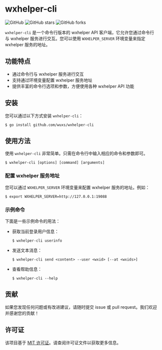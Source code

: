 # wxhelper-cli

![GitHub](https://img.shields.io/github/license/wuxs/wxhelper-cli)
![GitHub stars](https://img.shields.io/github/stars/wuxs/wxhelper-cli)
![GitHub forks](https://img.shields.io/github/forks/wuxs/wxhelper-cli)

`wxhelper-cli` 是一个命令行版本的 wxhelper API 客户端，它允许您通过命令行与 wxhelper 服务进行交互。您可以使用 `WXHELPER_SERVER` 环境变量来指定 wxhelper 服务的地址。

## 功能特点

- 通过命令行与 wxhelper 服务进行交互
- 支持通过环境变量配置 wxhelper 服务地址
- 提供丰富的命令行选项和参数，方便使用各种 wxhelper API 功能

## 安装

您可以通过以下方式安装 `wxhelper-cli`：

```shell
$ go install github.com/wuxs/wxhelper-cli
```

## 使用方法

使用 `wxhelper-cli` 非常简单。只需在命令行中输入相应的命令和参数即可。

```shell
$ wxhelper-cli [options] [command] [arguments]
```

### 配置 wxhelper 服务地址

您可以通过 `WXHELPER_SERVER` 环境变量来配置 wxhelper 服务的地址。例如：

```shell
$ export WXHELPER_SERVER=http://127.0.0.1:19088
```

### 示例命令

下面是一些示例命令的用法：

- 获取当前登录用户信息：

  ```shell
  $ wxhelper-cli userinfo
  ```

- 发送文本消息：

  ```shell
  $ wxhelper-cli send <content> --user <wxid> [--at <wxids>] 
  ```

- 查看帮助信息：

  ```shell
  $ wxhelper-cli --help
  ```

## 贡献

如果您发现任何问题或有改进建议，请随时提交 issue 或 pull request。我们欢迎并感谢您的贡献！

## 许可证

该项目基于 [MIT 许可证](LICENSE)。请查阅许可证文件以获取更多信息。
